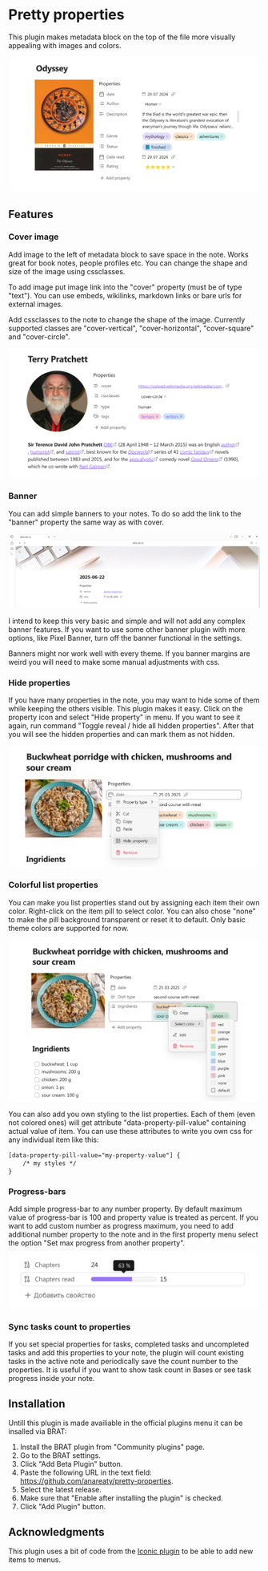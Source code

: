 # Pretty properties

This plugin makes metadata block on the top of the file more visually appealing with images and colors.

![book note](images/image-1.png)

## Features

### Cover image

Add image to the left of metadata block to save space in the note. Works great for book notes, people profiles etc. You can change the shape and size of the image using cssclasses.

To add image put image link into the "cover" property (must be of type "text"). You can use embeds,  wikilinks, markdown links or bare urls for external images. 

Add cssclasses to the note to change the shape of the image. Currently supported classes are "cover-vertical", "cover-horizontal", "cover-square" and "cover-circle". 

![person profile note](images/image-2.png)

### Banner

You can add simple banners to your notes. To do so add the link to the "banner" property the same way as with cover. 

![note with banner](images/image-3.png)

I intend to keep this very basic and simple and will not add any complex banner features. If you want to use some other banner plugin with more options, like Pixel Banner, turn off the banner functional in the settings. 

Banners might nor work well with every theme. If you banner margins are weird you will need to make some manual adjustments with css.

### Hide properties

If you have many properties in the note, you may want to hide some of them while keeping the others visible. This plugin makes it easy. Click on the property icon and select "Hide property" in menu. If you want to see it again, run command "Toggle reveal / hide all hidden properties". After that you will see the hidden properties and can mark them as not hidden.

![property menu with hide option](images/image-4.png)

### Colorful list properties

You can make you list properties stand out by assigning each item their own color. Right-click on the item pill to select color. You can also chose "none" to make the pill background transparent or reset it to default. Only basic theme colors are supported for now.

![property color menu](images/image-5.png)

You can also add you own styling to the list properties. Each of them (even not colored ones) will get attribute "data-property-pill-value" containing actual value of item. You can use these attributes to write you own css for any individual item like this:

```
[data-property-pill-value="my-property-value"] {
    /* my styles */
}
```

### Progress-bars

Add simple progress-bar to any number property. By default maximum value of progress-bar is 100 and property value is treated as percent. If you want to add custom number as progress maximum, you need to add additional number property to the note and in the first property menu select the option "Set max progress from another property".

![progress-bar](images/image-6.png)

### Sync tasks count to properties

If you set special properties for tasks, completed tasks and uncompleted tasks and add this properties to your note, the plugin will count existing tasks in the active note and periodically save the count number to the properties. It is useful if you want to show task count in Bases or see task progress inside your note.

## Installation

Untill this plugin is made availiable in the official plugins menu it can be insalled via BRAT:

1. Install the BRAT plugin from "Community plugins" page.
2. Go to the BRAT settings.
3. Click "Add Beta Plugin" button.
4. Paste the following URL in the text field: https://github.com/anareaty/pretty-properties.
5. Select the latest release.
6. Make sure that "Enable after installing the plugin" is checked.
7. Click "Add Plugin" button.

## Acknowledgments

This plugin uses a bit of code from the [Iconic plugin](https://github.com/gfxholo/iconic) to be able to add new items to menus. 